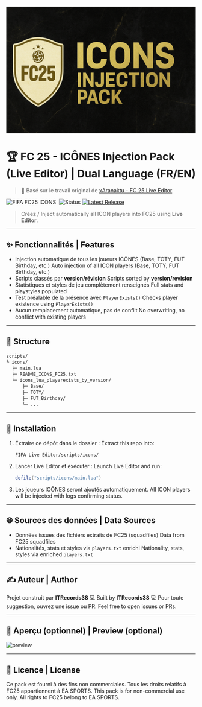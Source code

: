 ![banner](https://raw.githubusercontent.com/ITRecords38/fc25-icons-injection/main/banner.png)

# 🏆 FC 25 - ICÔNES Injection Pack (Live Editor) | Dual Language (FR/EN)

> 🔗 Basé sur le travail original de [xAranaktu - FC 25 Live Editor](https://github.com/xAranaktu/FC-25-Live-Editor)

![FIFA FC25 ICONS](https://img.shields.io/badge/LiveEditor-Compatible-green?style=flat-square)  ![Status](https://img.shields.io/badge/Ready_For_Use-FC25-blue?style=flat-square) [![Latest Release](https://img.shields.io/github/v/release/ITRecords38/fc25-icons-injection?label=Latest%20Release)](https://github.com/ITRecords38/fc25-icons-injection/releases/latest)

> Créez / Inject automatically all ICON players into FC25 using **Live Editor**.

---

## ✨ Fonctionnalités | Features

* Injection automatique de tous les joueurs ICÔNES (Base, TOTY, FUT Birthday, etc.)
  Auto injection of all ICON players (Base, TOTY, FUT Birthday, etc.)
* Scripts classés par **version/révision**
  Scripts sorted by **version/revision**
* Statistiques et styles de jeu complètement renseignés
  Full stats and playstyles populated
* Test préalable de la présence avec `PlayerExists()`
  Checks player existence using `PlayerExists()`
* Aucun remplacement automatique, pas de conflit
  No overwriting, no conflict with existing players

---

## 📁 Structure

```
scripts/
└ icons/
  ├─ main.lua
  ├─ README_ICONS_FC25.txt
  └─ icons_lua_playerexists_by_version/
      ├─ Base/
      ├─ TOTY/
      ├─ FUT_Birthday/
      └─ ...
```

---

## 📆 Installation

1. Extraire ce dépôt dans le dossier :
   Extract this repo into:

   ```
   FIFA Live Editor/scripts/icons/
   ```

2. Lancer Live Editor et exécuter :
   Launch Live Editor and run:

   ```lua
   dofile("scripts/icons/main.lua")
   ```

3. Les joueurs ICÔNES seront ajoutés automatiquement.
   All ICON players will be injected with logs confirming status.

---

## 🌐 Sources des données | Data Sources

* Données issues des fichiers extraits de FC25 (squadfiles)
  Data from FC25 squadfiles
* Nationalités, stats et styles via `players.txt` enrichi
  Nationality, stats, styles via enriched `players.txt`

---

## ✍️ Auteur | Author

Projet construit par **ITRecords38** 💻
Built by **ITRecords38** 💻
Pour toute suggestion, ouvrez une issue ou PR.
Feel free to open issues or PRs.

---

## 🎨 Aperçu (optionnel) | Preview (optional)

![preview](https://imgur.com/k5SRKnQ.png)

---

## 🔗 Licence | License

Ce pack est fourni à des fins non commerciales. Tous les droits relatifs à FC25 appartiennent à EA SPORTS.
This pack is for non-commercial use only. All rights to FC25 belong to EA SPORTS.
